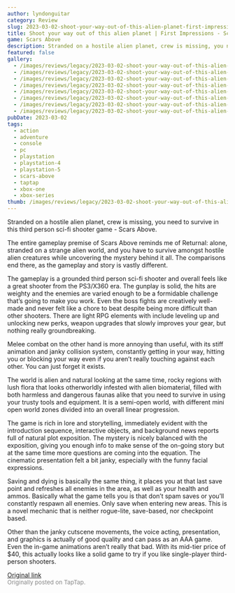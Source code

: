 ```yaml
---
author: lyndonguitar
category: Review
slug: 2023-03-02-shoot-your-way-out-of-this-alien-planet-first-impressions-scars-above
title: Shoot your way out of this alien planet | First Impressions - Scars Above
game: Scars Above
description: Stranded on a hostile alien planet, crew is missing, you need to survive in this third person sci-fi shooter game - Scars Above.
featured: false
gallery:
  - /images/reviews/legacy/2023-03-02-shoot-your-way-out-of-this-alien-planet--first-impressions---scars-above-0.avif
  - /images/reviews/legacy/2023-03-02-shoot-your-way-out-of-this-alien-planet--first-impressions---scars-above-1.avif
  - /images/reviews/legacy/2023-03-02-shoot-your-way-out-of-this-alien-planet--first-impressions---scars-above-2.avif
  - /images/reviews/legacy/2023-03-02-shoot-your-way-out-of-this-alien-planet--first-impressions---scars-above-3.avif
  - /images/reviews/legacy/2023-03-02-shoot-your-way-out-of-this-alien-planet--first-impressions---scars-above-4.avif
  - /images/reviews/legacy/2023-03-02-shoot-your-way-out-of-this-alien-planet--first-impressions---scars-above-5.avif
  - /images/reviews/legacy/2023-03-02-shoot-your-way-out-of-this-alien-planet--first-impressions---scars-above-6.avif
  - /images/reviews/legacy/2023-03-02-shoot-your-way-out-of-this-alien-planet--first-impressions---scars-above-7.avif
pubDate: 2023-03-02
tags:
  - action
  - adventure
  - console
  - pc
  - playstation
  - playstation-4
  - playstation-5
  - scars-above
  - taptap
  - xbox-one
  - xbox-series
thumb: /images/reviews/legacy/2023-03-02-shoot-your-way-out-of-this-alien-planet--first-impressions---scars-above-0.avif
---
```


Stranded on a hostile alien planet, crew is missing, you need to survive in this third person sci-fi shooter game - Scars Above.

The entire gameplay premise of Scars Above reminds me of Returnal: alone, stranded on a strange alien world, and you have to survive amongst hostile alien creatures while uncovering the mystery behind it all. The comparisons end there, as the gameplay and story is vastly different.

The gameplay is a grounded third person sci-fi shooter and overall feels like a great shooter from the PS3/X360 era. The gunplay is solid, the hits are weighty and the enemies are varied enough to be a formidable challenge that’s going to make you work. Even the boss fights are creatively well-made and never felt like a chore to beat despite being more difficult than other shooters. There are light RPG elements with include leveling up and unlocking new perks, weapon upgrades that slowly improves your gear, but nothing really groundbreaking.

Melee combat on the other hand is more annoying than useful, with its stiff animation and janky collision system, constantly getting in your way, hitting you or blocking your way even if you aren’t really touching against each other. You can just forget it exists.

The world is alien and natural looking at the same time, rocky regions with lush flora that looks otherworldly infested with alien biomaterial, filled with both harmless and dangerous faunas alike that you need to survive in using your trusty tools and equipment. It is a semi-open world, with different mini open world zones divided into an overall linear progression.

The game is rich in lore and storytelling, immediately evident with the introduction sequence, interactive objects, and background news reports full of natural plot exposition. The mystery is nicely balanced with the exposition, giving you enough info to make sense of the on-going story but at the same time more questions are coming into the equation. The cinematic presentation felt a bit janky, especially with the funny facial expressions.

Saving and dying is basically the same thing, it places you at that last save point and refreshes all enemies in the area, as well as your health and ammos. Basically what the game tells you is that don’t spam saves or you’ll constantly respawn all enemies. Only save when entering new areas. This is a novel mechanic that is neither rogue-lite, save-based, nor checkpoint based.

Other than the janky cutscene movements, the voice acting, presentation, and graphics is actually of good quality and can pass as an AAA game. Even the in-game animations aren’t really that bad. With its mid-tier price of $40, this actually looks like a solid game to try if you like single-player third-person shooters.

[Original link](https://www.taptap.io/post/4689344)<br><span style="font-size: 0.95em; color: #888;">Originally posted on TapTap.</span>
